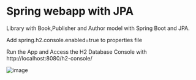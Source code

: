 # Spring webapp with JPA
Library with Book,Publisher and Author model with Spring Boot and JPA.
 
 Add spring.h2.console.enabled=true to properties file 
 
 Run the App and Access the H2 Database Console with http://localhost:8080/h2-console/ 

![image](https://user-images.githubusercontent.com/115147189/210775949-99c758e4-0878-4404-83df-219c447d62b8.png)

